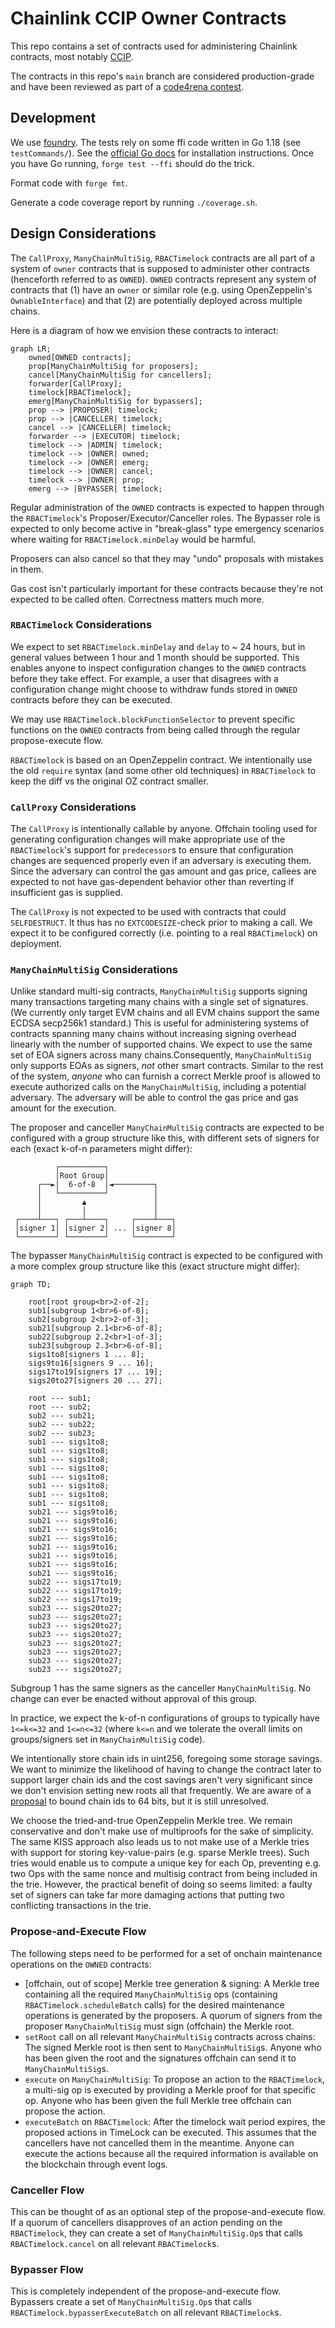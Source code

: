 # Chainlink CCIP Owner Contracts

This repo contains a set of contracts used for administering Chainlink contracts,
most notably [CCIP](https://chain.link/cross-chain).

The contracts in this repo's `main` branch are considered production-grade and
have been reviewed as part of a [code4rena contest](https://code4rena.com/contests/2023-07-chainlink-cross-chain-contract-administration-multi-signature-contract-timelock-and-call-proxies#top).

## Development

We use [foundry](https://book.getfoundry.sh/). The tests rely on some ffi code written in Go 1.18 (see `testCommands/`).
See the [official Go docs](https://go.dev/doc/install) for installation instructions.
Once you have Go running, `forge test --ffi` should do the trick.

Format code with `forge fmt`.

Generate a code coverage report by running `./coverage.sh`.

## Design Considerations

The `CallProxy`, `ManyChainMultiSig`, `RBACTimelock` contracts are all part of a system of `owner` contracts that is supposed to administer other contracts (henceforth referred to as `OWNED`). `OWNED` contracts represent any system of contracts that (1) have an `owner` or similar role (e.g. using OpenZeppelin's `OwnableInterface`) and that (2) are potentially deployed across multiple chains.


Here is a diagram of how we envision these contracts to interact:

```mermaid
graph LR;
    owned[OWNED contracts];
    prop[ManyChainMultiSig for proposers];
    cancel[ManyChainMultiSig for cancellers];
    forwarder[CallProxy];
    timelock[RBACTimelock];
    emerg[ManyChainMultiSig for bypassers];
    prop --> |PROPOSER| timelock;
    prop --> |CANCELLER| timelock;
    cancel --> |CANCELLER| timelock;
    forwarder --> |EXECUTOR| timelock;
    timelock --> |ADMIN| timelock;
    timelock --> |OWNER| owned;
    timelock --> |OWNER| emerg;
    timelock --> |OWNER| cancel;
    timelock --> |OWNER| prop;
    emerg --> |BYPASSER| timelock;
```

Regular administration of the `OWNED` contracts is expected to happen through
the `RBACTimelock`'s Proposer/Executor/Canceller roles. The Bypasser role is
expected to only become active in "break-glass" type emergency scenarios where
waiting for `RBACTimelock.minDelay` would be harmful.

Proposers can also cancel so that they may "undo" proposals with mistakes in them.

Gas cost isn't particularly important for these contracts because they're not expected to
be called often. Correctness matters much more.

### `RBACTimelock` Considerations

We expect to set `RBACTimelock.minDelay` and `delay` to ~ 24 hours, but in general values
between 1 hour and 1 month should be supported.
This enables anyone to inspect configuration changes to the `OWNED` contracts before
they take effect. For example, a user that disagrees with a configuration change might choose
to withdraw funds stored in `OWNED` contracts before they can be executed. 

We may use `RBACTimelock.blockFunctionSelector` to prevent specific functions on the
`OWNED` contracts from being called through the regular propose-execute flow.

`RBACTimelock` is based on an OpenZeppelin contract. We intentionally use the
old `require` syntax (and some other old techniques) in `RBACTimelock` to keep
the diff vs the original OZ contract smaller.

### `CallProxy` Considerations

The `CallProxy` is intentionally callable by anyone. Offchain tooling used for
generating configuration changes will make appropriate use of the `RBACTimelock`'s
support for `predecessor`s to ensure that configuration changes are sequenced properly
even if an adversary is executing them. Since the adversary can control the gas amount
and gas price, callees are expected to not have gas-dependent behavior other than
reverting if insufficient gas is supplied.

The `CallProxy` is not expected to be used with contracts that could `SELFDESTRUCT`. It thus has no
`EXTCODESIZE`-check prior to making a call. We expect it to be configured correctly (i.e. pointing to a real `RBACTimelock`) on deployment.

### `ManyChainMultiSig` Considerations

Unlike standard multi-sig contracts, `ManyChainMultiSig` supports signing many transactions
targeting many chains with a single set of signatures. (We currently only target EVM chains
and all EVM chains support the same ECDSA secp256k1 standard.) This is useful for administering
systems of contracts spanning many chains without increasing signing overhead linearly with the
number of supported chains. We expect to use the same set of EOA signers across many chains.Consequently, `ManyChainMultiSig` only supports EOAs as signers, *not* other smart contracts.
Similar to the rest of the system, *anyone* who can furnish a correct Merkle proof is allowed to execute authorized calls on the `ManyChainMultiSig`, including a potential adversary. The
adversary will be able to control the gas price and gas amount for the execution.

The proposer and canceller `ManyChainMultiSig` contracts are expected to be
configured with a group structure like this, with different sets of signers for each
(exact k-of-n parameters might differ):

```
          ┌──────────┐
          │Root Group│
      ┌──►│  6-of-8  │◄─────────┐
      │   └──────────┘          │
      │         ▲               │
      │         │               │
 ┌────┴───┐ ┌───┴────┐     ┌────┴───┐
 │signer 1│ │signer 2│ ... │signer 8│
 └────────┘ └────────┘     └────────┘
```

The bypasser `ManyChainMultiSig` contract is expected to be configured with a
more complex group structure like this (exact structure might differ):

```mermaid
graph TD;

    root[root group<br>2-of-2];
    sub1[subgroup 1<br>6-of-8];
    sub2[subgroup 2<br>2-of-3];
    sub21[subgroup 2.1<br>6-of-8];
    sub22[subgroup 2.2<br>1-of-3];
    sub23[subgroup 2.3<br>6-of-8];
    sigs1to8[signers 1 ... 8];
    sigs9to16[signers 9 ... 16];
    sigs17to19[signers 17 ... 19];
    sigs20to27[signers 20 ... 27];

    root --- sub1;
    root --- sub2;
    sub2 --- sub21;
    sub2 --- sub22;
    sub2 --- sub23;
    sub1 --- sigs1to8;
    sub1 --- sigs1to8;
    sub1 --- sigs1to8;
    sub1 --- sigs1to8;
    sub1 --- sigs1to8;
    sub1 --- sigs1to8;
    sub1 --- sigs1to8;
    sub1 --- sigs1to8;
    sub21 --- sigs9to16;
    sub21 --- sigs9to16;
    sub21 --- sigs9to16;
    sub21 --- sigs9to16;
    sub21 --- sigs9to16;
    sub21 --- sigs9to16;
    sub21 --- sigs9to16;
    sub21 --- sigs9to16;
    sub22 --- sigs17to19;
    sub22 --- sigs17to19;
    sub22 --- sigs17to19;
    sub23 --- sigs20to27;
    sub23 --- sigs20to27;
    sub23 --- sigs20to27;
    sub23 --- sigs20to27;
    sub23 --- sigs20to27;
    sub23 --- sigs20to27;
    sub23 --- sigs20to27;
    sub23 --- sigs20to27;
```

Subgroup 1 has the same signers as the canceller `ManyChainMultiSig`. No change can ever be enacted
without approval of this group.

In practice, we expect the k-of-n configurations of groups to typically have `1<=k<=32` and 
`1<=n<=32` (where `k<=n` and we tolerate the overall limits on groups/signers set in 
`ManyChainMultiSig` code).

We intentionally store chain ids in uint256, foregoing some storage savings. We want to minimize the
likelihood of having to change the contract later to support larger chain ids and the cost savings
aren't very significant since we don't envision setting new roots all that frequently.
We are aware of a [proposal](https://ethereum-magicians.org/t/eip-2294-explicit-bound-to-chain-id/11090)
to bound chain ids to 64 bits, but it is still unresolved.

We choose the tried-and-true OpenZeppelin Merkle tree. We remain conservative and don't make use of 
multiproofs for the sake of simplicity. The same KISS approach also leads us to not make use of a 
Merkle tries with support for storing key-value-pairs (e.g. sparse Merkle trees). Such tries would 
enable us to compute a unique key for each Op, preventing e.g. two Ops with the same nonce and 
multisig contract from being included in the trie. However, the practical benefit of doing so seems 
limited: a faulty set of signers can take far more damaging actions that putting two conflicting 
transactions in the trie.

### Propose-and-Execute Flow

The following steps need to be performed for a set of onchain maintenance operations on the `OWNED` contracts:
- [offchain, out of scope] Merkle tree generation & signing: A Merkle tree containing all the required `ManyChainMultiSig` ops (containing `RBACTimelock.scheduleBatch` calls) for the desired maintenance operations is generated by the proposers. A quorum of signers from the proposer `ManyChainMultiSig` must sign (offchain) the Merkle root.
- `setRoot` call on all relevant `ManyChainMultiSig` contracts across chains: The signed Merkle root is then sent to `ManyChainMultiSig`s. Anyone who has been given the root and the signatures offchain can send it to `ManyChainMultiSig`s.
- `execute` on `ManyChainMultiSig`: To propose an action to the `RBACTimelock`, a multi-sig op is executed by providing a Merkle proof for that specific op. Anyone who has been given the full Merkle tree offchain can propose the action.
- `executeBatch` on `RBACTimelock`: After the timelock wait period expires, the proposed actions in TimeLock can be executed. This assumes that the cancellers have not cancelled them in the meantime. Anyone can execute the actions because all the required information is available on the blockchain through event logs.

### Canceller Flow

This can be thought of as an optional step of the propose-and-execute flow. If a quorum of cancellers disapproves of an action pending on the
`RBACTimelock`, they can create a set of `ManyChainMultiSig.Op`s that calls `RBACTimelock.cancel` on
all relevant `RBACTimelock`s.

### Bypasser Flow

This is completely independent of the propose-and-execute flow.
Bypassers create a set of `ManyChainMultiSig.Op`s that calls `RBACTimelock.bypasserExecuteBatch` on
all relevant `RBACTimelock`s.

